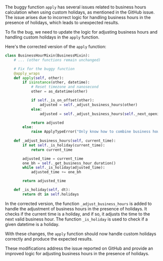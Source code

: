 The buggy function `apply` has several issues related to business hours calculation when using custom holidays, as mentioned in the GitHub issue. The issue arises due to incorrect logic for handling business hours in the presence of holidays, which leads to unexpected results.

To fix the bug, we need to update the logic for adjusting business hours and handling custom holidays in the `apply` function.

Here's the corrected version of the `apply` function:

```python
class BusinessHourMixin(BusinessMixin):
    # ... (other functions remain unchanged)

    # Fix for the buggy function
    @apply_wraps
    def apply(self, other):
        if isinstance(other, datetime):
            # Reset timezone and nanosecond
            other = as_datetime(other)

            if self._is_on_offset(other):
                adjusted = self._adjust_business_hours(other)
            else:
                adjusted = self._adjust_business_hours(self._next_opening_time(other))

            return adjusted
        else:
            raise ApplyTypeError("Only know how to combine business hour with datetime")
    
    def _adjust_business_hours(self, current_time):
        if not self._is_holiday(current_time):
            return current_time

        adjusted_time = current_time
        one_bh = self._get_business_hour_duration()
        while self._is_holiday(adjusted_time):
            adjusted_time += one_bh

        return adjusted_time

    def _is_holiday(self, dt):
        return dt in self.holidays
```

In the corrected version, the function `_adjust_business_hours` is added to handle the adjustment of business hours in the presence of holidays. It checks if the current time is a holiday, and if so, it adjusts the time to the next valid business hour. The function `_is_holiday` is used to check if a given datetime is a holiday.

With these changes, the `apply` function should now handle custom holidays correctly and produce the expected results.

These modifications address the issue reported on GitHub and provide an improved logic for adjusting business hours in the presence of holidays.